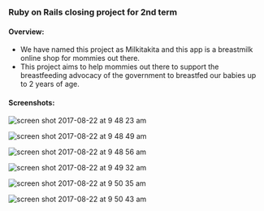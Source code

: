 

### Ruby on Rails closing project for 2nd term

#### Overview: 
  - We have named this project as Milkitakita and this app is a breastmilk online shop for mommies out there. 
  - This project aims to help mommies out there to support the breastfeeding advocacy of the government to breastfed our babies up to 2 years of age.

#### Screenshots:

![screen shot 2017-08-22 at 9 48 23 am](https://user-images.githubusercontent.com/26729817/29545166-6c40f2d0-871f-11e7-9f1c-edf12044ec9c.png)


![screen shot 2017-08-22 at 9 48 49 am](https://user-images.githubusercontent.com/26729817/29545178-7e986562-871f-11e7-8ea9-448ff5d574bb.png)

![screen shot 2017-08-22 at 9 48 56 am](https://user-images.githubusercontent.com/26729817/29545185-84e4ea1c-871f-11e7-8329-64644fbe950d.png)




![screen shot 2017-08-22 at 9 49 32 am](https://user-images.githubusercontent.com/26729817/29545199-8ce7d6fc-871f-11e7-92f6-ef6e86fbede9.png)

![screen shot 2017-08-22 at 9 50 35 am](https://user-images.githubusercontent.com/26729817/29545218-9cd0506c-871f-11e7-8a3c-fe29c7b2cc43.png)

![screen shot 2017-08-22 at 9 50 43 am](https://user-images.githubusercontent.com/26729817/29545227-a93dfc6e-871f-11e7-914c-34c9dfe51b47.png)


